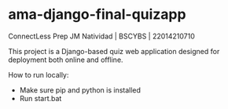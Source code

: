# ama-django-final-quizapp

ConnectLess Prep
JM Natividad | BSCYBS | 22014210710

This project is a Django-based quiz web application designed for deployment both online and offline.

How to run locally:
* Make sure pip and python is installed
* Run start.bat
